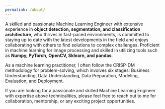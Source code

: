 ```yaml
---
permalink: /about/
---
```

A skilled and passionate Machine Learning Engineer with extensive experience in **object detection, segmentation, and classification architecture**, who thrives in fast-paced environments, is committed to staying up to date with the latest developments in the field and enjoys collaborating with others to find solutions to complex challenges. Proficient in machine learning for image processing and skilled in utilizing tools such as **Numpy, PyTorch, OpenCV, Sklearn, and pandas**.

As a machine learning practitioner, I often follow the CRISP-DM methodology for problem-solving, which involves six stages: Business Understanding, Data Understanding, Data Preparation, Modeling, Evaluation, and Deployment. 

If you are looking for a passionate and skilled Machine Learning Engineer with expertise above technicalities, please feel free to reach out to me for collaboration, mentorship, or any exciting project opportunities.

    
